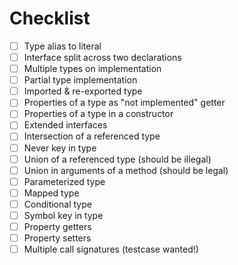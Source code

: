# Checklist

- [ ] Type alias to literal
- [ ] Interface split across two declarations
- [ ] Multiple types on implementation
- [ ] Partial type implementation
- [ ] Imported & re-exported type
- [ ] Properties of a type as "not implemented" getter
- [ ] Properties of a type in a constructor
- [ ] Extended interfaces
- [ ] Intersection of a referenced type
- [ ] Never key in type
- [ ] Union of a referenced type (should be illegal)
- [ ] Union in arguments of a method (should be legal)
- [ ] Parameterized type
- [ ] Mapped type
- [ ] Conditional type
- [ ] Symbol key in type
- [ ] Property getters
- [ ] Property setters
- [ ] Multiple call signatures (testcase wanted!)
